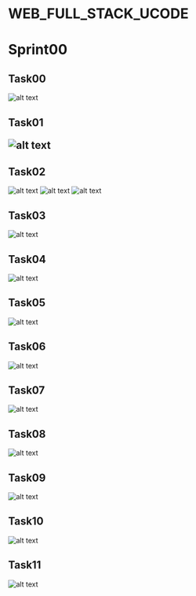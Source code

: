 # WEB_FULL_STACK_UCODE
<h1>Sprint00</h1>

<h2>Task00</h2>

![alt text](https://github.com/crefise/WEB_FULL_STACK_UCODE/blob/master/Screenshot/Sprint00_t00.png)

<h2>Task01</р2>

![alt text](https://github.com/crefise/WEB_FULL_STACK_UCODE/blob/master/Screenshot/Sprint00_t01.png)

<h2>Task02</h2>

![alt text](https://github.com/crefise/WEB_FULL_STACK_UCODE/blob/master/Screenshot/Sprint00_t02_1.png)
![alt text](https://github.com/crefise/WEB_FULL_STACK_UCODE/blob/master/Screenshot/Sprint00_t02_2.png)
![alt text](https://github.com/crefise/WEB_FULL_STACK_UCODE/blob/master/Screenshot/Sprint00_t02_3.png)

<h2>Task03</h2>

![alt text](https://github.com/crefise/WEB_FULL_STACK_UCODE/blob/master/Screenshot/Sprint00_t03.png)

<h2>Task04</h2>

![alt text](https://github.com/crefise/WEB_FULL_STACK_UCODE/blob/master/Screenshot/Sprint00_t04.png)

<h2>Task05</h2>

![alt text](https://github.com/crefise/WEB_FULL_STACK_UCODE/blob/master/Screenshot/Sprint00_t05.png)

<h2>Task06</h2>

![alt text](https://github.com/crefise/WEB_FULL_STACK_UCODE/blob/master/Screenshot/Sprint00_t06.png)

<h2>Task07</h2>

![alt text](https://github.com/crefise/WEB_FULL_STACK_UCODE/blob/master/Screenshot/Sprint00_t07.png)

<h2>Task08</h2>

![alt text](https://github.com/crefise/WEB_FULL_STACK_UCODE/blob/master/Screenshot/Sprint00_t08.png)

<h2>Task09</h2>

![alt text](https://github.com/crefise/WEB_FULL_STACK_UCODE/blob/master/Screenshot/Sprint00_t09.png)

<h2>Task10</h2>

![alt text](https://github.com/crefise/WEB_FULL_STACK_UCODE/blob/master/Screenshot/Sprint00_t10.png)

<h2>Task11</h2>

![alt text](https://github.com/crefise/WEB_FULL_STACK_UCODE/blob/master/Screenshot/Sprint00_t11.png)
